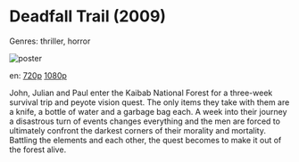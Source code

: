 # Deadfall Trail (2009)

Genres: thriller, horror

![poster](http://image.tmdb.org/t/p/w500/1Fi7qzvGJgf69wB86KEjxtcfYa.jpg)

en:
  [720p](magnet:?xt=urn:btih:721ADA5CE229D843D31374E2C65FFBE79D1A7D18&tr=udp://glotorrents.pw:6969/announce&tr=udp://tracker.opentrackr.org:1337/announce&tr=udp://torrent.gresille.org:80/announce&tr=udp://tracker.openbittorrent.com:80&tr=udp://tracker.coppersurfer.tk:6969&tr=udp://tracker.leechers-paradise.org:6969&tr=udp://p4p.arenabg.ch:1337&tr=udp://tracker.internetwarriors.net:1337)
  [1080p](magnet:?xt=urn:btih:42F34C1ACCEB4555B14C69AC128609FCD2E9CFE6&tr=udp://glotorrents.pw:6969/announce&tr=udp://tracker.opentrackr.org:1337/announce&tr=udp://torrent.gresille.org:80/announce&tr=udp://tracker.openbittorrent.com:80&tr=udp://tracker.coppersurfer.tk:6969&tr=udp://tracker.leechers-paradise.org:6969&tr=udp://p4p.arenabg.ch:1337&tr=udp://tracker.internetwarriors.net:1337)
  


John, Julian and Paul enter the Kaibab National Forest for a three-week survival trip and peyote vision quest. The only items they take with them are a knife, a bottle of water and a garbage bag each. A week into their journey a disastrous turn of events changes everything and the men are forced to ultimately confront the darkest corners of their morality and mortality. Battling the elements and each other, the quest becomes to make it out of the forest alive.
